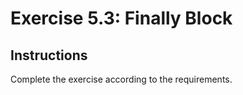 # Exercise 5.3: Finally Block

## Instructions

Complete the exercise according to the requirements.
